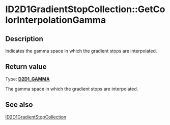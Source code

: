 # ID2D1GradientStopCollection::GetColorInterpolationGamma

## Description

Indicates the gamma space in which the gradient stops are interpolated.

## Return value

Type: **[D2D1_GAMMA](https://learn.microsoft.com/windows/win32/api/d2d1/ne-d2d1-d2d1_gamma)**

The gamma space in which the gradient stops are interpolated.

## See also

[ID2D1GradientStopCollection](https://learn.microsoft.com/windows/win32/api/d2d1/nn-d2d1-id2d1gradientstopcollection)